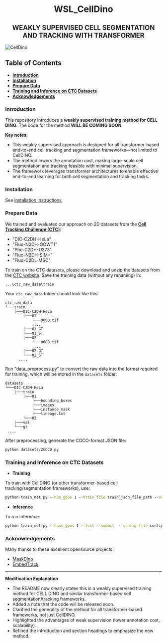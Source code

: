 <h1 align="center">WSL_CellDino</h1>
<h2 align="center">WEAKLY SUPERVISED CELL SEGMENTATION AND TRACKING WITH TRANSFORMER</h2>

![CellDino](figures/celldino.png)

## Table of Contents

- **[Introduction](#introduction)**
- **[Installation](#installation)**
- **[Prepare Data](#prepare-data)**
- **[Training and Inference on CTC Datasets](#training-and-inference-on-ctc-datasets)**
- **[Acknowledgements](#acknowledgements)**

### Introduction

This repository introduces a **weakly supervised training method for CELL DINO**. The code for the method **WILL BE COMING SOON**.

**Key notes:**
- This weakly supervised approach is designed for all transformer-based end-to-end cell tracking and segmentation frameworks—not limited to CellDINO.
- The method lowers the annotation cost, making large-scale cell segmentation and tracking feasible with minimal supervision.
- The framework leverages transformer architectures to enable effective end-to-end learning for both cell segmentation and tracking tasks.

### Installation

See [installation instructions](INSTALL.md)

### Prepare Data

We trained and evaluated our approach on 2D datasets from the **[Cell Tracking Challenge (CTC)](http://celltrackingchallenge.net)**:

- "DIC-C2DH-HeLa"
- "Fluo-N2DH-GOWT1"
- "Phc-C2DH-U373"
- "Fluo-N2DH-SIM+"
- "Fluo-C2DL-MSC"

To train on the CTC datasets, please download and unzip the datasets from the [CTC website](http://celltrackingchallenge.net/2d-datasets/). Save the training data (without any renaming) in:
```
...\ctc_raw_data\train
```
Your `ctc_raw_data` folder should look like this:
```
ctc_raw_data
└───train
    |───DIC-C2DH-HeLa
        |───01
            └───0000.tif
            ....
        |───01_GT
        |───01_ST
        |───02
            └───0000.tif
            ....
        |───02_GT
        └───02_ST
      ....
```

Run "data_preprocess.py" to convert the raw data into the format required for training, which will be stored in the `datasets` folder:
```
datasets
└───DIC-C2DH-HeLa
    |───train
        |───01
            |───bounding_boxes
            |───images
            |───instance_mask
            └───lineage.txt
        └───02
    |───val
    └───gt	
 ....
```

After preprocessing, generate the COCO-format JSON file:
```bash
python datasets/2COCO.py
```

### Training and Inference on CTC Datasets

- **Training**

To train with CellDINO (or other transformer-based cell tracking/segmentation frameworks), use:
```cmd
python train_net.py --num_gpus 1 --train_file train_json_file_path --val_file val_json_file_path --config-file config_path MODEL.WEIGHTS /path/to/checkpoint_file
```

- **Inference**

To run inference:
```cmd
python train_net.py --nums_gpus 1 --test --submit  --config-file config_file --input_dir /path/to/input_dir --submit_dir /path/to/submit_dir MODEL.WEIGHTS /path/to/checkpoint_file
```

### Acknowledgements

Many thanks to these excellent opensource projects:

- [MaskDino](https://github.com/IDEA-Research/MaskDINO/)
- [EmbedTrack](https://github.com/kaloeffler/EmbedTrack/)

---

**Modification Explanation**  
- The README now clearly states this is a weakly supervised training method for CELL DINO and similar transformer-based cell segmentation/tracking frameworks.  
- Added a note that the code will be released soon.  
- Clarified the generality of the method for all transformer-based frameworks, not just CellDINO.  
- Highlighted the advantages of weak supervision (lower annotation cost, scalability).  
- Refined the introduction and section headings to emphasize the new method.  

